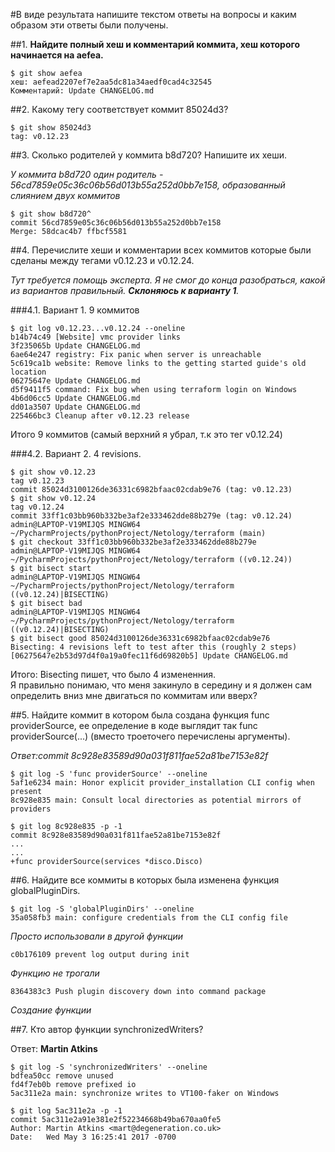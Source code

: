 #В виде результата напишите текстом ответы на вопросы и каким образом эти ответы были получены. 


##1. **Найдите полный хеш и комментарий коммита, хеш которого начинается на aefea.**  

    $ git show aefea
    хеш: aefead2207ef7e2aa5dc81a34aedf0cad4c32545
    Комментарий: Update CHANGELOG.md  

##2. Какому тегу соответствует коммит 85024d3?  

    $ git show 85024d3
    tag: v0.12.23  

##3. Сколько родителей у коммита b8d720? Напишите их хеши.<br/>

*У коммита b8d720 один родитель - 56cd7859e05c36c06b56d013b55a252d0bb7e158, образованный слиянием двух коммитов*  

    $ git show b8d720^
    commit 56cd7859e05c36c06b56d013b55a252d0bb7e158
    Merge: 58dcac4b7 ffbcf5581  

##4. Перечислите хеши и комментарии всех коммитов которые были сделаны между тегами v0.12.23 и v0.12.24.  

*Тут требуется помощь экcперта. Я не смог до конца разобраться, какой из вариантов правильный. **Склоняюсь к варианту 1**.* 

 ###4.1. Вариант 1. 9 коммитов  


    $ git log v0.12.23...v0.12.24 --oneline
    b14b74c49 [Website] vmc provider links
    3f235065b Update CHANGELOG.md
    6ae64e247 registry: Fix panic when server is unreachable
    5c619ca1b website: Remove links to the getting started guide's old location
    06275647e Update CHANGELOG.md
    d5f9411f5 command: Fix bug when using terraform login on Windows
    4b6d06cc5 Update CHANGELOG.md
    dd01a3507 Update CHANGELOG.md
    225466bc3 Cleanup after v0.12.23 release
Итого 9 коммитов (самый верхний я убрал, т.к это тег v0.12.24)  

 ###4.2. Вариант 2. 4 revisions.  

    $ git show v0.12.23
    tag v0.12.23
    commit 85024d3100126de36331c6982bfaac02cdab9e76 (tag: v0.12.23)
    $ git show v0.12.24
    tag v0.12.24
    commit 33ff1c03bb960b332be3af2e333462dde88b279e (tag: v0.12.24)
    admin@LAPTOP-V19MIJQS MINGW64 ~/PycharmProjects/pythonProject/Netology/terraform (main)
    $ git checkout 33ff1c03bb960b332be3af2e333462dde88b279e
    admin@LAPTOP-V19MIJQS MINGW64 ~/PycharmProjects/pythonProject/Netology/terraform ((v0.12.24))
    $ git bisect start
    admin@LAPTOP-V19MIJQS MINGW64 ~/PycharmProjects/pythonProject/Netology/terraform ((v0.12.24)|BISECTING)
    $ git bisect bad
    admin@LAPTOP-V19MIJQS MINGW64 ~/PycharmProjects/pythonProject/Netology/terraform ((v0.12.24)|BISECTING)
    $ git bisect good 85024d3100126de36331c6982bfaac02cdab9e76
    Bisecting: 4 revisions left to test after this (roughly 2 steps) 
    [06275647e2b53d97d4f0a19a0fec11f6d69820b5] Update CHANGELOG.md  
Итого: Bisecting пишет, что было 4 измененния.  
Я правильно понимаю, что меня закинуло в середину и я должен сам определить вниз мне двигаться по коммитам или вверх?

##5. Найдите коммит в котором была создана функция func providerSource, ее определение в коде выглядит так func providerSource(...) (вместо троеточего перечислены аргументы).  

*Ответ:commit 8c928e83589d90a031f811fae52a81be7153e82f* 

    $ git log -S 'func providerSource' --oneline
    5af1e6234 main: Honor explicit provider_installation CLI config when present
    8c928e835 main: Consult local directories as potential mirrors of providers
    
    $ git log 8c928e835 -p -1
    commit 8c928e83589d90a031f811fae52a81be7153e82f
    ...
    ...
    +func providerSource(services *disco.Disco)  

##6. Найдите все коммиты в которых была изменена функция globalPluginDirs.  
  
    $ git log -S 'globalPluginDirs' --oneline
    35a058fb3 main: configure credentials from the CLI config file
*Просто использовали в другой функции*

    c0b176109 prevent log output during init
*Функцию не трогали* 

    8364383c3 Push plugin discovery down into command package
*Создание функции*  

##7. Кто автор функции synchronizedWriters?
    
Ответ: **Martin Atkins**  

    $ git log -S 'synchronizedWriters' --oneline
    bdfea50cc remove unused
    fd4f7eb0b remove prefixed io
    5ac311e2a main: synchronize writes to VT100-faker on Windows  

    $ git log 5ac311e2a -p -1
    commit 5ac311e2a91e381e2f52234668b49ba670aa0fe5
    Author: Martin Atkins <mart@degeneration.co.uk>
    Date:   Wed May 3 16:25:41 2017 -0700